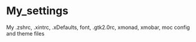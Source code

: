 # My_settings
My .zshrc, .xintrc, .xDefaults, font, .gtk2.0rc, xmonad, xmobar, moc config and theme files
